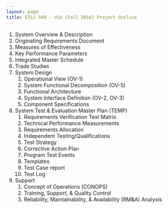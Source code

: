 ```yaml
---
layout: page
title: ETLS 509 - V&V (Fall 2016) Project Outline
---
```


1. System Overview & Description
1. Originating Requirements Document
1. Measures of Effectiveness
1. Key Performance Parameters
1. Integrated Master Schedule
1. Trade Studies
1. System Design
    1. Operational View (OV-1)
    1. System Functional Decomposition (OV-5)
    1. Functional Architecture
    1. System Interface Definition (OV-2, OV-3)
    1. Component Specifications
1. System Test & Evaluation Master Plan (TEMP)
    1. Requirements Verification Test Matrix
    1. Technical Performance Measurements
    1. Requirements Allocation
    1. Independent Testing/Qualifications
    1. Test Strategy
    1. Corrective Action Plan
    1. Program Test Events
    1. Templates
      1. Test Case report
      1. Test Log
1. Support
    1. Concept of Operations (CONOPS)
    1. Training, Support, & Quality Control
    1. Reliability, Maintainability, & Availability (RM&A) Analysis
